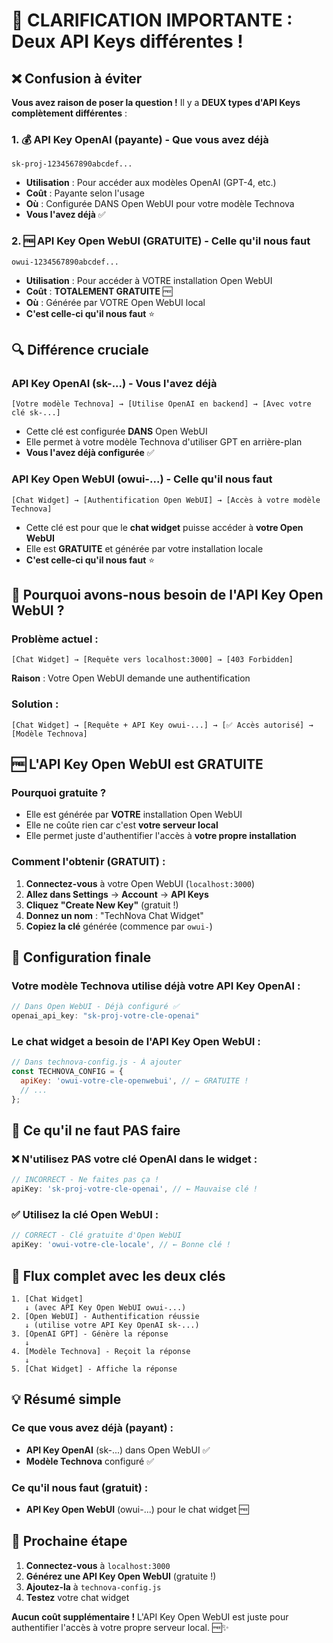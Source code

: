 # 🚨 CLARIFICATION IMPORTANTE : Deux API Keys différentes !

## ❌ Confusion à éviter

**Vous avez raison de poser la question !** Il y a **DEUX types d'API Keys complètement différentes** :

### 1. 💰 API Key OpenAI (payante) - Que vous avez déjà
```
sk-proj-1234567890abcdef...
```
- **Utilisation** : Pour accéder aux modèles OpenAI (GPT-4, etc.)
- **Coût** : Payante selon l'usage
- **Où** : Configurée DANS Open WebUI pour votre modèle Technova
- **Vous l'avez déjà** ✅

### 2. 🆓 API Key Open WebUI (GRATUITE) - Celle qu'il nous faut
```
owui-1234567890abcdef...
```
- **Utilisation** : Pour accéder à VOTRE installation Open WebUI
- **Coût** : **TOTALEMENT GRATUITE** 🆓
- **Où** : Générée par VOTRE Open WebUI local
- **C'est celle-ci qu'il nous faut** ⭐

## 🔍 Différence cruciale

### API Key OpenAI (sk-...) - Vous l'avez déjà
```
[Votre modèle Technova] → [Utilise OpenAI en backend] → [Avec votre clé sk-...]
```
- Cette clé est configurée **DANS** Open WebUI
- Elle permet à votre modèle Technova d'utiliser GPT en arrière-plan
- **Vous l'avez déjà configurée** ✅

### API Key Open WebUI (owui-...) - Celle qu'il nous faut
```
[Chat Widget] → [Authentification Open WebUI] → [Accès à votre modèle Technova]
```
- Cette clé est pour que le **chat widget** puisse accéder à **votre Open WebUI**
- Elle est **GRATUITE** et générée par votre installation locale
- **C'est celle-ci qu'il nous faut** ⭐

## 🎯 Pourquoi avons-nous besoin de l'API Key Open WebUI ?

### Problème actuel :
```
[Chat Widget] → [Requête vers localhost:3000] → [403 Forbidden]
```
**Raison** : Votre Open WebUI demande une authentification

### Solution :
```
[Chat Widget] → [Requête + API Key owui-...] → [✅ Accès autorisé] → [Modèle Technova]
```

## 🆓 L'API Key Open WebUI est GRATUITE

### Pourquoi gratuite ?
- Elle est générée par **VOTRE** installation Open WebUI
- Elle ne coûte rien car c'est **votre serveur local**
- Elle permet juste d'authentifier l'accès à **votre propre installation**

### Comment l'obtenir (GRATUIT) :
1. **Connectez-vous** à votre Open WebUI (`localhost:3000`)
2. **Allez dans Settings** → **Account** → **API Keys**
3. **Cliquez "Create New Key"** (gratuit !)
4. **Donnez un nom** : "TechNova Chat Widget"
5. **Copiez la clé** générée (commence par `owui-`)

## 🔧 Configuration finale

### Votre modèle Technova utilise déjà votre API Key OpenAI :
```javascript
// Dans Open WebUI - Déjà configuré ✅
openai_api_key: "sk-proj-votre-cle-openai"
```

### Le chat widget a besoin de l'API Key Open WebUI :
```javascript
// Dans technova-config.js - À ajouter
const TECHNOVA_CONFIG = {
  apiKey: 'owui-votre-cle-openwebui', // ← GRATUITE !
  // ...
};
```

## 🚫 Ce qu'il ne faut PAS faire

### ❌ N'utilisez PAS votre clé OpenAI dans le widget :
```javascript
// INCORRECT - Ne faites pas ça !
apiKey: 'sk-proj-votre-cle-openai', // ← Mauvaise clé !
```

### ✅ Utilisez la clé Open WebUI :
```javascript
// CORRECT - Clé gratuite d'Open WebUI
apiKey: 'owui-votre-cle-locale', // ← Bonne clé !
```

## 🔄 Flux complet avec les deux clés

```
1. [Chat Widget] 
   ↓ (avec API Key Open WebUI owui-...)
2. [Open WebUI] - Authentification réussie
   ↓ (utilise votre API Key OpenAI sk-...)
3. [OpenAI GPT] - Génère la réponse
   ↓
4. [Modèle Technova] - Reçoit la réponse
   ↓
5. [Chat Widget] - Affiche la réponse
```

## 💡 Résumé simple

### Ce que vous avez déjà (payant) :
- **API Key OpenAI** (sk-...) dans Open WebUI ✅
- **Modèle Technova** configuré ✅

### Ce qu'il nous faut (gratuit) :
- **API Key Open WebUI** (owui-...) pour le chat widget 🆓

## 🚀 Prochaine étape

1. **Connectez-vous** à `localhost:3000`
2. **Générez une API Key Open WebUI** (gratuite !)
3. **Ajoutez-la** à `technova-config.js`
4. **Testez** votre chat widget

**Aucun coût supplémentaire !** L'API Key Open WebUI est juste pour authentifier l'accès à votre propre serveur local. 🆓✨

